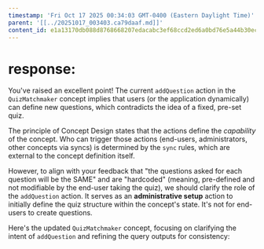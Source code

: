 ```yaml
---
timestamp: 'Fri Oct 17 2025 00:34:03 GMT-0400 (Eastern Daylight Time)'
parent: '[[../20251017_003403.ca79daaf.md]]'
content_id: e1a13170db088d8768668207edacabc3ef68ccd2ed6a0bd76e5a44b30ecbd95d
---
```


# response:

You've raised an excellent point! The current `addQuestion` action in the `QuizMatchmaker` concept implies that users (or the application dynamically) can define new questions, which contradicts the idea of a fixed, pre-set quiz.

The principle of Concept Design states that the actions define the *capability* of the concept. Who can trigger those actions (end-users, administrators, other concepts via syncs) is determined by the `sync` rules, which are external to the concept definition itself.

However, to align with your feedback that "the questions asked for each question will be the SAME" and are "hardcoded" (meaning, pre-defined and not modifiable by the end-user taking the quiz), we should clarify the role of the `addQuestion` action. It serves as an **administrative setup** action to initially define the quiz structure within the concept's state. It's not for end-users to create questions.

Here's the updated `QuizMatchmaker` concept, focusing on clarifying the intent of `addQuestion` and refining the query outputs for consistency:
